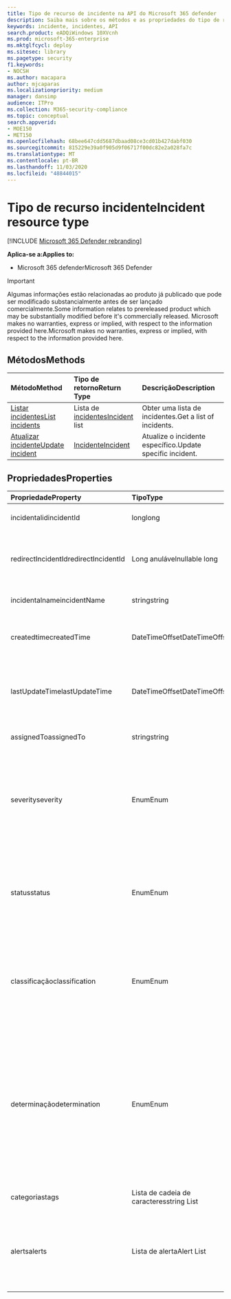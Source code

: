 ```yaml
---
title: Tipo de recurso de incidente na API do Microsoft 365 defender
description: Saiba mais sobre os métodos e as propriedades do tipo de recurso incidente no Microsoft 365 defender
keywords: incidente, incidentes, API
search.product: eADQiWindows 10XVcnh
ms.prod: microsoft-365-enterprise
ms.mktglfcycl: deploy
ms.sitesec: library
ms.pagetype: security
f1.keywords:
- NOCSH
ms.author: macapara
author: mjcaparas
ms.localizationpriority: medium
manager: dansimp
audience: ITPro
ms.collection: M365-security-compliance
ms.topic: conceptual
search.appverid:
- MOE150
- MET150
ms.openlocfilehash: 68bee647cdd5687dbaad08ce3cd01b427dabf030
ms.sourcegitcommit: 815229e39a0f905d9f06717f00dc82e2a028fa7c
ms.translationtype: MT
ms.contentlocale: pt-BR
ms.lasthandoff: 11/03/2020
ms.locfileid: "48844015"
---
```

# <a name="incident-resource-type"></a><span data-ttu-id="83c3d-104">Tipo de recurso incidente</span><span class="sxs-lookup"><span data-stu-id="83c3d-104">Incident resource type</span></span>

[!INCLUDE [Microsoft 365 Defender rebranding](../includes/microsoft-defender.md)]


<span data-ttu-id="83c3d-105">**Aplica-se a:**</span><span class="sxs-lookup"><span data-stu-id="83c3d-105">**Applies to:**</span></span>
- <span data-ttu-id="83c3d-106">Microsoft 365 defender</span><span class="sxs-lookup"><span data-stu-id="83c3d-106">Microsoft 365 Defender</span></span>

>[!IMPORTANT] 
><span data-ttu-id="83c3d-107">Algumas informações estão relacionadas ao produto já publicado que pode ser modificado substancialmente antes de ser lançado comercialmente.</span><span class="sxs-lookup"><span data-stu-id="83c3d-107">Some information relates to prereleased product which may be substantially modified before it's commercially released.</span></span> <span data-ttu-id="83c3d-108">Microsoft makes no warranties, express or implied, with respect to the information provided here.</span><span class="sxs-lookup"><span data-stu-id="83c3d-108">Microsoft makes no warranties, express or implied, with respect to the information provided here.</span></span>

## <a name="methods"></a><span data-ttu-id="83c3d-109">Métodos</span><span class="sxs-lookup"><span data-stu-id="83c3d-109">Methods</span></span>

<span data-ttu-id="83c3d-110">Método</span><span class="sxs-lookup"><span data-stu-id="83c3d-110">Method</span></span> |<span data-ttu-id="83c3d-111">Tipo de retorno</span><span class="sxs-lookup"><span data-stu-id="83c3d-111">Return Type</span></span> |<span data-ttu-id="83c3d-112">Descrição</span><span class="sxs-lookup"><span data-stu-id="83c3d-112">Description</span></span>
:---|:---|:---
[<span data-ttu-id="83c3d-113">Listar incidentes</span><span class="sxs-lookup"><span data-stu-id="83c3d-113">List incidents</span></span>](api-list-incidents.md) | <span data-ttu-id="83c3d-114">Lista de [incidentes](api-incident.md)</span><span class="sxs-lookup"><span data-stu-id="83c3d-114">[Incident](api-incident.md) list</span></span> | <span data-ttu-id="83c3d-115">Obter uma lista de incidentes.</span><span class="sxs-lookup"><span data-stu-id="83c3d-115">Get a list of incidents.</span></span>
[<span data-ttu-id="83c3d-116">Atualizar incidente</span><span class="sxs-lookup"><span data-stu-id="83c3d-116">Update incident</span></span>](api-update-incidents.md) | [<span data-ttu-id="83c3d-117">Incidente</span><span class="sxs-lookup"><span data-stu-id="83c3d-117">Incident</span></span>](api-incident.md) | <span data-ttu-id="83c3d-118">Atualize o incidente específico.</span><span class="sxs-lookup"><span data-stu-id="83c3d-118">Update specific incident.</span></span>


## <a name="properties"></a><span data-ttu-id="83c3d-119">Propriedades</span><span class="sxs-lookup"><span data-stu-id="83c3d-119">Properties</span></span>

<span data-ttu-id="83c3d-120">Propriedade</span><span class="sxs-lookup"><span data-stu-id="83c3d-120">Property</span></span> |    <span data-ttu-id="83c3d-121">Tipo</span><span class="sxs-lookup"><span data-stu-id="83c3d-121">Type</span></span>    |    <span data-ttu-id="83c3d-122">Descrição</span><span class="sxs-lookup"><span data-stu-id="83c3d-122">Description</span></span>
:---|:---|:---
<span data-ttu-id="83c3d-123">incidentalid</span><span class="sxs-lookup"><span data-stu-id="83c3d-123">incidentId</span></span> | <span data-ttu-id="83c3d-124">long</span><span class="sxs-lookup"><span data-stu-id="83c3d-124">long</span></span> | <span data-ttu-id="83c3d-125">ID exclusiva do incidente.</span><span class="sxs-lookup"><span data-stu-id="83c3d-125">Incident unique ID.</span></span>
<span data-ttu-id="83c3d-126">redirectIncidentId</span><span class="sxs-lookup"><span data-stu-id="83c3d-126">redirectIncidentId</span></span> | <span data-ttu-id="83c3d-127">Long anulável</span><span class="sxs-lookup"><span data-stu-id="83c3d-127">nullable long</span></span> | <span data-ttu-id="83c3d-128">A ID de incidente à qual o incidente atual foi mesclado.</span><span class="sxs-lookup"><span data-stu-id="83c3d-128">The Incident ID the current Incident was merged to.</span></span>
<span data-ttu-id="83c3d-129">incidentalname</span><span class="sxs-lookup"><span data-stu-id="83c3d-129">incidentName</span></span> | <span data-ttu-id="83c3d-130">string</span><span class="sxs-lookup"><span data-stu-id="83c3d-130">string</span></span> | <span data-ttu-id="83c3d-131">O nome do incidente.</span><span class="sxs-lookup"><span data-stu-id="83c3d-131">The name of the Incident.</span></span>
<span data-ttu-id="83c3d-132">createdtime</span><span class="sxs-lookup"><span data-stu-id="83c3d-132">createdTime</span></span> | <span data-ttu-id="83c3d-133">DateTimeOffset</span><span class="sxs-lookup"><span data-stu-id="83c3d-133">DateTimeOffset</span></span> | <span data-ttu-id="83c3d-134">A data e a hora (em UTC) que o incidente foi criado.</span><span class="sxs-lookup"><span data-stu-id="83c3d-134">The date and time (in UTC) the Incident was created.</span></span>
<span data-ttu-id="83c3d-135">lastUpdateTime</span><span class="sxs-lookup"><span data-stu-id="83c3d-135">lastUpdateTime</span></span> | <span data-ttu-id="83c3d-136">DateTimeOffset</span><span class="sxs-lookup"><span data-stu-id="83c3d-136">DateTimeOffset</span></span> | <span data-ttu-id="83c3d-137">A data e a hora (em UTC) que o incidente foi atualizado pela última vez.</span><span class="sxs-lookup"><span data-stu-id="83c3d-137">The date and time (in UTC) the Incident was last updated.</span></span>
<span data-ttu-id="83c3d-138">assignedTo</span><span class="sxs-lookup"><span data-stu-id="83c3d-138">assignedTo</span></span> | <span data-ttu-id="83c3d-139">string</span><span class="sxs-lookup"><span data-stu-id="83c3d-139">string</span></span> | <span data-ttu-id="83c3d-140">Proprietário do incidente.</span><span class="sxs-lookup"><span data-stu-id="83c3d-140">Owner of the Incident.</span></span>
<span data-ttu-id="83c3d-141">severity</span><span class="sxs-lookup"><span data-stu-id="83c3d-141">severity</span></span> | <span data-ttu-id="83c3d-142">Enum</span><span class="sxs-lookup"><span data-stu-id="83c3d-142">Enum</span></span> | <span data-ttu-id="83c3d-143">Gravidade do incidente.</span><span class="sxs-lookup"><span data-stu-id="83c3d-143">Severity of the Incident.</span></span> <span data-ttu-id="83c3d-144">Os valores possíveis são: ```UnSpecified``` , ```Informational``` , ```Low``` , ```Medium``` e ```High``` .</span><span class="sxs-lookup"><span data-stu-id="83c3d-144">Possible values are: ```UnSpecified```, ```Informational```, ```Low```, ```Medium``` and ```High```.</span></span>
<span data-ttu-id="83c3d-145">status</span><span class="sxs-lookup"><span data-stu-id="83c3d-145">status</span></span> | <span data-ttu-id="83c3d-146">Enum</span><span class="sxs-lookup"><span data-stu-id="83c3d-146">Enum</span></span> | <span data-ttu-id="83c3d-147">Especifica o status atual do incidente.</span><span class="sxs-lookup"><span data-stu-id="83c3d-147">Specifies the current status of the incident.</span></span> <span data-ttu-id="83c3d-148">Os valores possíveis são ```Active``` : ```Resolved``` e ```Redirected``` .</span><span class="sxs-lookup"><span data-stu-id="83c3d-148">Possible values are: ```Active```, ```Resolved``` and ```Redirected```.</span></span>
<span data-ttu-id="83c3d-149">classificação</span><span class="sxs-lookup"><span data-stu-id="83c3d-149">classification</span></span> | <span data-ttu-id="83c3d-150">Enum</span><span class="sxs-lookup"><span data-stu-id="83c3d-150">Enum</span></span> | <span data-ttu-id="83c3d-151">Especificação do incidente.</span><span class="sxs-lookup"><span data-stu-id="83c3d-151">Specification of the incident.</span></span> <span data-ttu-id="83c3d-152">Os valores possíveis são: ```Unknown```, ```FalsePositive```, ```TruePositive```.</span><span class="sxs-lookup"><span data-stu-id="83c3d-152">Possible values are: ```Unknown```, ```FalsePositive```, ```TruePositive```.</span></span>
<span data-ttu-id="83c3d-153">determinação</span><span class="sxs-lookup"><span data-stu-id="83c3d-153">determination</span></span> | <span data-ttu-id="83c3d-154">Enum</span><span class="sxs-lookup"><span data-stu-id="83c3d-154">Enum</span></span> | <span data-ttu-id="83c3d-155">Especifica a determinação do incidente.</span><span class="sxs-lookup"><span data-stu-id="83c3d-155">Specifies the determination of the incident.</span></span> <span data-ttu-id="83c3d-156">Os valores possíveis são: ```NotAvailable```, ```Apt```, ```Malware```, ```SecurityPersonnel```, ```SecurityTesting```, ```UnwantedSoftware```, ```Other```.</span><span class="sxs-lookup"><span data-stu-id="83c3d-156">Possible values are: ```NotAvailable```, ```Apt```, ```Malware```, ```SecurityPersonnel```, ```SecurityTesting```, ```UnwantedSoftware```, ```Other```.</span></span>
<span data-ttu-id="83c3d-157">categorias</span><span class="sxs-lookup"><span data-stu-id="83c3d-157">tags</span></span> | <span data-ttu-id="83c3d-158">Lista de cadeia de caracteres</span><span class="sxs-lookup"><span data-stu-id="83c3d-158">string List</span></span> | <span data-ttu-id="83c3d-159">Lista de marcas de incidente.</span><span class="sxs-lookup"><span data-stu-id="83c3d-159">List of Incident tags.</span></span>
<span data-ttu-id="83c3d-160">alerts</span><span class="sxs-lookup"><span data-stu-id="83c3d-160">alerts</span></span> | <span data-ttu-id="83c3d-161">Lista de alerta</span><span class="sxs-lookup"><span data-stu-id="83c3d-161">Alert List</span></span> | <span data-ttu-id="83c3d-162">Lista de alertas relacionados.</span><span class="sxs-lookup"><span data-stu-id="83c3d-162">List of related alerts.</span></span> <span data-ttu-id="83c3d-163">Consulte exemplos na documentação da API de [incidentes de lista](api-list-incidents.md) .</span><span class="sxs-lookup"><span data-stu-id="83c3d-163">See examples at [List incidents](api-list-incidents.md) API documentation.</span></span>
